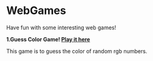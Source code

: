 # WebGames

Have fun with some interesting web games!

**1.Guess Color Game! [Play it here](http://web.cse.ohio-state.edu/~li.8706/WebGames/ColorGame/)**

This game is to guess the color of random rgb numbers. 
